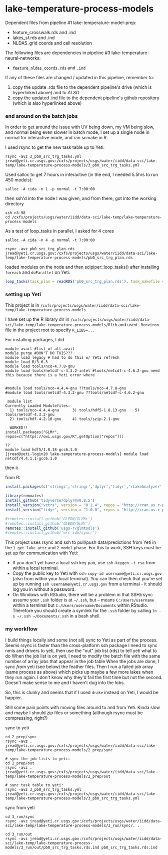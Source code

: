 # lake-temperature-process-models

Dependent files from pipeline #1 lake-temperature-model-prep:
  -  feature_crosswalk.rds and .ind 
  -  lakes_sf.rds and .ind
  -  NLDAS_grid coords and cell resolution  

 The following files are dependencies in pipeline #3 lake-temperature-neural-networks:
  -  [`feature_nldas_coords.rds`](https://drive.google.com/drive/u/1/folders/1pbhIjfYUPZ4lEICm5zwJFjIjGYEz1qwi) and [`.ind`](https://github.com/USGS-R/lake-temperature-neural-networks/tree/master/in)

If any of these files are changed / updated in this pipeline, remember to: 
  1. copy the update .rds file to the dependent pipeline's drive (which is hyperlinked above) and to _ALSO_
  2. copy the updated .ind file to the dependent pipeline's github repository (which is also hyperlinked above)

### end around on the batch jobs
In order to get around the issue with UV being down, my VM being slow, and normal being even slower in batch mode, I set up a single node in normal for interactive mode, and ran scmake in R.

I used rsync to get the new task table up to Yeti:
```
rsync -avz 3_pb0_src_trg_tasks.yml jread@yeti.cr.usgs.gov:/cxfs/projects/usgs/water/iidd/data-sci/lake-temp/lake-temperature-process-models/3_pb0_src_trg_tasks.yml
```
Used salloc to get 7 hours in interactive (in the end, I needed 5.5hrs to run 450 models):
```
salloc -A cida -n 1 -p normal -t 7:00:00
```
then ssh'd into the node I was given, and from there, got into the working directory
```
ssh n3-98
cd /cxfs/projects/usgs/water/iidd/data-sci/lake-temp/lake-temperature-process-models
```

As a test of loop_tasks in parallel, I asked for 4 cores
```
salloc -A cida -n 4 -p normal -t 7:00:00

rsync -avz pb0_src_trg_plan.rds jread@yeti.cr.usgs.gov:/cxfs/projects/usgs/water/iidd/data-sci/lake-temp/lake-temperature-process-models/pb0_src_trg_plan.rds

```
loaded modules on the node and then scipiper::loop_tasks() after installing `foreach` and `doParallel` on Yeti:
```r
loop_tasks(task_plan = readRDS('pb0_src_trg_plan.rds'), task_makefile = '3_pb0_src_trg_tasks.yml', n_cores = 4)
```

### setting up Yeti

This project is in `/cxfs/projects/usgs/water/iidd/data-sci/lake-temp/lake-temperature-process-models`

I have set up the R library dir in `/cxfs/projects/usgs/water/iidd/data-sci/lake-temp/lake-temperature-process-models/Rlib` and used `.Renviron` file in the project root to specify `R_LIBS=...`

For installing packages, I did

```
module avail #list of all avail
module purge #DON'T DO THIS???
module load legacy # had to do this w/ Yeti refresh
module load R/3.6.3
module load tools/nco-4.7.8-gnu 
module load tools/netcdf-c-4.3.2-intel #tools/netcdf-c-4.6.2-gnu need this because there is a Yeti error where 


#module load tools/nco-4.4.4-gnu ??tools/nco-4.7.8-gnu 
#module load tools/netcdf-4.3.2-gnu ??tools/netcdf-c-4.6.2-gnu

 module list
Currently Loaded Modulefiles:
  1) tools/nco-4.4.4-gnu      3) tools/hdf5-1.8.13-gnu    5) tools/netcdf-4.3.2-gnu
  2) tools/hdf-4.2.10-gnu     4) tools/szip-2.1-gnu
  
  WORKED!!
install.packages("GLMr", repos=c("https://owi.usgs.gov/R",getOption("repos")))

??
module load hdf5/1.8.18-gcc6.1.0
[jread@yeti-login20 lake-temperature-process-models] module load netcdf/4.4.1.1-gcc6.1.0

```

then 
`R`

from R:
```r
install.packages(c('stringi','stringr','dplyr','tidyr','rLakeAnalyzer','lubridate','remotes','ncdf4','readr','feather'))

library(remoates)
install_github('tidyverse/dplyr@v0.8.5')
install_version("vctrs", version = "0.2.4", repos = "http://cran.us.r-project.org")
install_version("tidyr", version = "1.0.0", repos = "http://cran.us.r-project.org")

#remotes::install_github('GLEON/GLM3r')
#remotes::install_github('GLEON/GLMr')
remotes::install_github('usgs-r/glmtools')
#remotes::install_github('mrc-ide/syncr')
```
This project uses rsync and ssh to pull/push data/predictions from Yeti in the `1_get_lake_attr` and `2_model` phase. For this to work, SSH keys must be set up for communication with Yeti:

  -  If you don't yet have a local ssh key pair, use `ssh-keygen -t rsa` from within a local terminal.
  -  Copy the public key to Yeti with `ssh-copy-id username@yeti.cr.usgs.gov` (also from within your local terminal). You can then check that you're set up by running `ssh username@yeti.cr.usgs.gov` from a terminal - it should log you in without a password.
  -  On Windows with RStudio, there will be a problem in that SSH/rsync assume your `.ssh` folder is at `~/.ssh`, but `~` means `C:/Users/username` within a terminal but `C:/Users/username/Documents` within RStudio. Therefore you should create a symlink for the `.ssh` folder by calling `ln -s ~/.ssh ~/Documents/.ssh` in a bash shell.



### my workflow
I build things locally and some (not all) sync to Yeti as part of the process. 
Seems rsync is faster than the cross-platform ssh package
I need to sync nmls and drivers to yeti, then use the "out" job list (rds) to tell yeti what to do
When the job list is on yeti, I need to modify the batch file with the same number of array jobs that appear in the job table
When the jobs are done, I sync _from_ yeti (see below) the feather files. 
Then I run a failed job array (same process as above) which picks up maybe a few more lakes when they run again. I don't know why they'd fail the first time but not the second. Doesn't make sense to me and I haven't dug into the lobs. 

So, this is clunky and seems that if I used `drake` instead on Yeti, I would be happier. 

Still some pain points with moving files around to and from Yeti. Kinda slow and maybe I should zip files or something (although rsync must be compressing, right?)

sync to yeti
```
cd 2_prep/sync
rsync -avz .  jread@yeti.cr.usgs.gov:/cxfs/projects/usgs/water/iidd/data-sci/lake-temp/lake-temperature-process-models/2_prep/sync

# sync the job lists to yeti:
cd 2_prep/out
rsync -avz .  jread@yeti.cr.usgs.gov:/cxfs/projects/usgs/water/iidd/data-sci/lake-temp/lake-temperature-process-models/2_prep/out

# sync task table to yeti:
rsync -avz 3_pb0_src_trg_tasks.yml jread@yeti.cr.usgs.gov:/cxfs/projects/usgs/water/iidd/data-sci/lake-temp/lake-temperature-process-models/3_pb0_src_trg_tasks.yml
```

sync from yeti
```
cd 3_run/sync
rsync -avz jread@yeti.cr.usgs.gov:/cxfs/projects/usgs/water/iidd/data-sci/lake-temp/lake-temperature-process-models/3_run/sync/. .

cd 3_run/out
rsync -avz jread@yeti.cr.usgs.gov:/cxfs/projects/usgs/water/iidd/data-sci/lake-temp/lake-temperature-process-models/3_run/out/pb0_src_trg_tasks.rds.ind pb0_src_trg_tasks.rds.ind 

```

